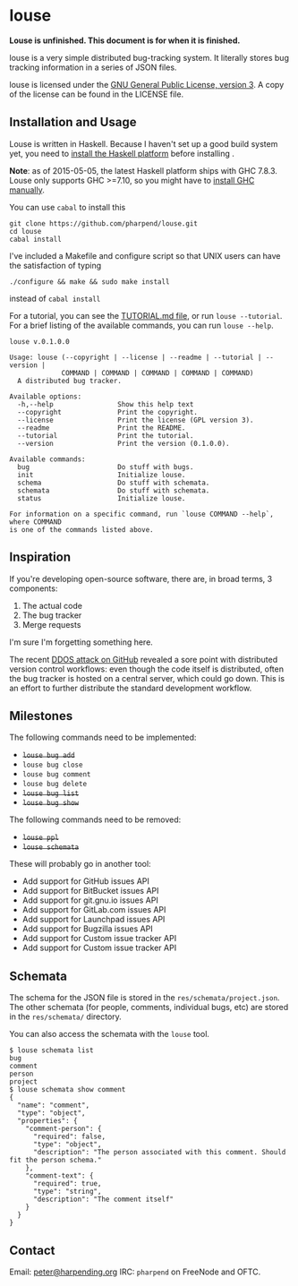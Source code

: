 # louse

**Louse is unfinished. This document is for when it is finished.**

louse is a very simple distributed bug-tracking system. It literally
stores bug tracking information in a series of JSON files.

louse is licensed under the
[GNU General Public License, version 3](https://gnu.org/licenses/gpl). A
copy of the license can be found in the LICENSE file.

## Installation and Usage

Louse is written in Haskell. Because I haven't set up a good build
system yet, you need to [install the Haskell platform][0] before
installing .

**Note**: as of 2015-05-05, the latest Haskell platform ships with GHC
  7.8.3. Louse only supports GHC >=7.10, so you might have to
  [install GHC manually][1].

You can use `cabal` to install this

    git clone https://github.com/pharpend/louse.git
    cd louse
    cabal install

I've included a Makefile and configure script so that UNIX users can
have the satisfaction of typing

    ./configure && make && sudo make install

instead of `cabal install`

For a tutorial, you can see the [TUTORIAL.md file](TUTORIAL.md), or run
`louse --tutorial`. For a brief listing of the available commands, you
can run `louse --help`.

    louse v.0.1.0.0
    
    Usage: louse (--copyright | --license | --readme | --tutorial | --version |
                 COMMAND | COMMAND | COMMAND | COMMAND | COMMAND)
      A distributed bug tracker.
    
    Available options:
      -h,--help                Show this help text
      --copyright              Print the copyright.
      --license                Print the license (GPL version 3).
      --readme                 Print the README.
      --tutorial               Print the tutorial.
      --version                Print the version (0.1.0.0).
    
    Available commands:
      bug                      Do stuff with bugs.
      init                     Initialize louse.
      schema                   Do stuff with schemata.
      schemata                 Do stuff with schemata.
      status                   Initialize louse.

    For information on a specific command, run `louse COMMAND --help`, where COMMAND
    is one of the commands listed above.

## Inspiration

If you're developing open-source software, there are, in broad terms, 3
components:

1. The actual code
2. The bug tracker
3. Merge requests

I'm sure I'm forgetting something here.

The recent
[DDOS attack on GitHub](https://github.com/blog/1981-large-scale-ddos-attack-on-github-com)
revealed a sore point with distributed version control workflows: even
though the code itself is distributed, often the bug tracker is hosted
on a central server, which could go down. This is an effort to further
distribute the standard development workflow.

## Milestones

The following commands need to be implemented:

* ~~`louse bug add`~~
* `louse bug close`
* `louse bug comment`
* `louse bug delete`
* ~~`louse bug list`~~
* ~~`louse bug show`~~

The following commands need to be removed:

* ~~`louse ppl`~~
* ~~`louse schemata`~~

These will probably go in another tool:

* Add support for GitHub issues API
* Add support for BitBucket issues API
* Add support for git.gnu.io issues API
* Add support for GitLab.com issues API
* Add support for Launchpad issues API
* Add support for Bugzilla issues API
* Add support for Custom issue tracker API
* Add support for Custom issue tracker API

## Schemata

The schema for the JSON file is stored in the
`res/schemata/project.json`. The other schemata (for people, comments,
individual bugs, etc) are stored in the `res/schemata/` directory.

You can also access the schemata with the `louse` tool.

    $ louse schemata list
    bug
    comment
    person
    project
    $ louse schemata show comment
    {
      "name": "comment",
      "type": "object",
      "properties": {
        "comment-person": {
          "required": false,
          "type": "object",
          "description": "The person associated with this comment. Should fit the person schema."
        },
        "comment-text": {
          "required": true,
          "type": "string",
          "description": "The comment itself"
        }
      }
    }

## Contact

Email: <peter@harpending.org>
IRC: `pharpend` on FreeNode and OFTC.

[0]: https://github.com/bitemyapp/learnhaskell#getting-set-up
[1]: https://www.haskell.org/ghc/download_ghc_7_10_1#binaries

